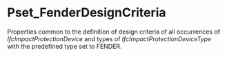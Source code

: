 # Pset_FenderDesignCriteria

Properties common to the definition of design criteria of all occurrences of  _IfcImpactProtectionDevice_ and types of _IfcImpactProtectionDeviceType_ with the predefined type set to FENDER.<!-- end of definition -->
